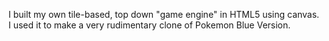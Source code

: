 I built my own tile-based, top down "game engine" in HTML5 using canvas. I used it to make a very rudimentary clone of Pokemon Blue Version. 
